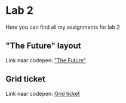 # Lab 2
Here you can find all my assignments for lab 2

## "The Future" layout
Link naar codepen: ["The Future"](https://codepen.io/alejandrodewolf/pen/dyZgyjz)

## Grid ticket
Link naar codepen: [Grid ticket](https://codepen.io/alejandrodewolf/pen/PoOyoyd)